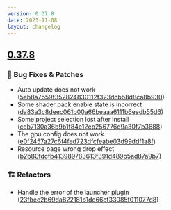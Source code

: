 ```yaml
---
version: 0.37.8
date: 2023-11-08
layout: changelog
---
```

## [0.37.8](#0.37.8)
### 🐛 Bug Fixes & Patches

- Auto update does not work ([5eb8a7b59f352824830112f323dcbb8d8ca8b930](https://github.com/Voxelum/x-minecraft-launcher/commit/5eb8a7b59f352824830112f323dcbb8d8ca8b930))
- Some shader pack enable state is incorrect ([da83a3c8deec061b00a66beaaa6111b6eedb55d6](https://github.com/Voxelum/x-minecraft-launcher/commit/da83a3c8deec061b00a66beaaa6111b6eedb55d6))
- Some project selection lost after install ([ceb7130a36b9b1f84e12eb256776d9a30f7b3688](https://github.com/Voxelum/x-minecraft-launcher/commit/ceb7130a36b9b1f84e12eb256776d9a30f7b3688))
- The gpu config does not work ([e0f2457a27c6f4fed723dfcfeabe03d99ddf1a8f](https://github.com/Voxelum/x-minecraft-launcher/commit/e0f2457a27c6f4fed723dfcfeabe03d99ddf1a8f))
- Resource page wrong drop effect ([b2b80fdcfb413989783613f391d489b5ad87a9b7](https://github.com/Voxelum/x-minecraft-launcher/commit/b2b80fdcfb413989783613f391d489b5ad87a9b7))
### 🏗️ Refactors

- Handle the error of the launcher plugin ([23fbec2b69da822181b1de66cf33085f011077d8](https://github.com/Voxelum/x-minecraft-launcher/commit/23fbec2b69da822181b1de66cf33085f011077d8))
